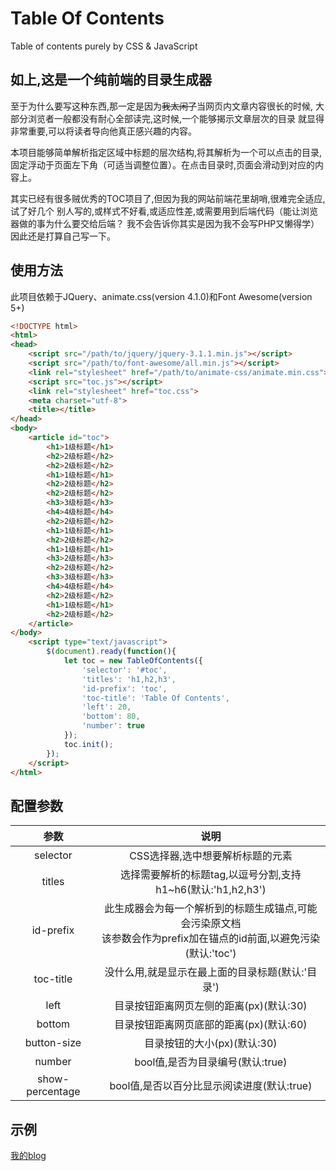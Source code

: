 # Table Of Contents
 Table of contents purely by CSS & JavaScript


## 如上,这是一个纯前端的目录生成器

至于为什么要写这种东西,那一定是因为<del>我太闲了</del>当网页内文章内容很长的时候,
大部分浏览者一般都没有耐心全部读完,这时候,一个能够揭示文章层次的目录
就显得非常重要,可以将读者导向他真正感兴趣的内容。

本项目能够简单解析指定区域中标题的层次结构,将其解析为一个可以点击的目录,
固定浮动于页面左下角（可适当调整位置）。在点击目录时,页面会滑动到对应的内容上。

其实已经有很多贼优秀的TOC项目了,但因为我的网站前端花里胡哨,很难完全适应,试了好几个
别人写的,或样式不好看,或适应性差,或需要用到后端代码（能让浏览器做的事为什么要交给后端？
我不会告诉你其实是因为我不会写PHP又懒得学）因此还是打算自己写一下。
## 使用方法

此项目依赖于JQuery、animate.css(version 4.1.0)和Font Awesome(version 5+)

```html
<!DOCTYPE html>
<html>
<head>
    <script src="/path/to/jquery/jquery-3.1.1.min.js"></script>
    <script src="/path/to/font-awesome/all.min.js"></script>
    <link rel="stylesheet" href="/path/to/animate-css/animate.min.css">
    <script src="toc.js"></script>
    <link rel="stylesheet" href="toc.css">
    <meta charset="utf-8">
    <title></title>
</head>
<body>
    <article id="toc">
        <h1>1级标题</h1>
        <h2>2级标题</h2>
        <h2>2级标题</h2>
        <h1>1级标题</h1>
        <h2>2级标题</h2>
        <h2>2级标题</h2>
        <h3>3级标题</h3>
        <h4>4级标题</h4>
        <h2>2级标题</h2>
        <h1>1级标题</h1>
        <h2>2级标题</h2>
        <h1>1级标题</h1>
        <h3>2级标题</h3>
        <h2>2级标题</h2>
        <h3>3级标题</h3>
        <h4>4级标题</h4>
        <h2>2级标题</h2>
        <h1>1级标题</h1>
        <h2>2级标题</h2>
    </article>
</body>
    <script type="text/javascript">
        $(document).ready(function(){
            let toc = new TableOfContents({
                'selector': '#toc',
                'titles': 'h1,h2,h3',
                'id-prefix': 'toc',
                'toc-title': 'Table Of Contents',
                'left': 20,
                'bottom': 80,
                'number': true
            });
            toc.init();
        });
    </script>
</html>
```

## 配置参数

|参数|说明|
|:---:|:---:|
|selector|CSS选择器,选中想要解析标题的元素|
|titles|选择需要解析的标题tag,以逗号分割,支持h1~h6(默认:'h1,h2,h3')|
|id-prefix|此生成器会为每一个解析到的标题生成锚点,可能会污染原文档<br>该参数会作为prefix加在锚点的id前面,以避免污染(默认:'toc')|
|toc-title|没什么用,就是显示在最上面的目录标题(默认:'目录')|
|left|目录按钮距离网页左侧的距离(px)(默认:30)|
|bottom|目录按钮距离网页底部的距离(px)(默认:60)|
|button-size|目录按钮的大小(px)(默认:30)|
|number|bool值,是否为目录编号(默认:true)|
|show-percentage|bool值,是否以百分比显示阅读进度(默认:true)|
## 示例

[我的blog](https://www.fyz666.xyz/)